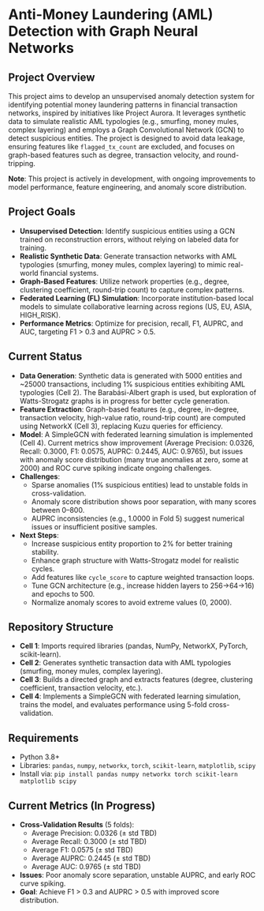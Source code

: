 # Anti-Money Laundering (AML) Detection with Graph Neural Networks

## Project Overview
This project aims to develop an unsupervised anomaly detection system for identifying potential money laundering patterns in financial transaction networks, inspired by initiatives like Project Aurora. It leverages synthetic data to simulate realistic AML typologies (e.g., smurfing, money mules, complex layering) and employs a Graph Convolutional Network (GCN) to detect suspicious entities. The project is designed to avoid data leakage, ensuring features like `flagged_tx_count` are excluded, and focuses on graph-based features such as degree, transaction velocity, and round-tripping.

**Note**: This project is actively in development, with ongoing improvements to model performance, feature engineering, and anomaly score distribution.

## Project Goals
- **Unsupervised Detection**: Identify suspicious entities using a GCN trained on reconstruction errors, without relying on labeled data for training.
- **Realistic Synthetic Data**: Generate transaction networks with AML typologies (smurfing, money mules, complex layering) to mimic real-world financial systems.
- **Graph-Based Features**: Utilize network properties (e.g., degree, clustering coefficient, round-trip count) to capture complex patterns.
- **Federated Learning (FL) Simulation**: Incorporate institution-based local models to simulate collaborative learning across regions (US, EU, ASIA, HIGH_RISK).
- **Performance Metrics**: Optimize for precision, recall, F1, AUPRC, and AUC, targeting F1 > 0.3 and AUPRC > 0.5.

## Current Status
- **Data Generation**: Synthetic data is generated with 5000 entities and ~25000 transactions, including 1% suspicious entities exhibiting AML typologies (Cell 2). The Barabási-Albert graph is used, but exploration of Watts-Strogatz graphs is in progress for better cycle generation.
- **Feature Extraction**: Graph-based features (e.g., degree, in-degree, transaction velocity, high-value ratio, round-trip count) are computed using NetworkX (Cell 3), replacing Kuzu queries for efficiency.
- **Model**: A SimpleGCN with federated learning simulation is implemented (Cell 4). Current metrics show improvement (Average Precision: 0.0326, Recall: 0.3000, F1: 0.0575, AUPRC: 0.2445, AUC: 0.9765), but issues with anomaly score distribution (many true anomalies at zero, some at 2000) and ROC curve spiking indicate ongoing challenges.
- **Challenges**:
  - Sparse anomalies (1% suspicious entities) lead to unstable folds in cross-validation.
  - Anomaly score distribution shows poor separation, with many scores between 0–800.
  - AUPRC inconsistencies (e.g., 1.0000 in Fold 5) suggest numerical issues or insufficient positive samples.
- **Next Steps**:
  - Increase suspicious entity proportion to 2% for better training stability.
  - Enhance graph structure with Watts-Strogatz model for realistic cycles.
  - Add features like `cycle_score` to capture weighted transaction loops.
  - Tune GCN architecture (e.g., increase hidden layers to 256→64→16) and epochs to 500.
  - Normalize anomaly scores to avoid extreme values (0, 2000).

## Repository Structure
- **Cell 1**: Imports required libraries (pandas, NumPy, NetworkX, PyTorch, scikit-learn).
- **Cell 2**: Generates synthetic transaction data with AML typologies (smurfing, money mules, complex layering).
- **Cell 3**: Builds a directed graph and extracts features (degree, clustering coefficient, transaction velocity, etc.).
- **Cell 4**: Implements a SimpleGCN with federated learning simulation, trains the model, and evaluates performance using 5-fold cross-validation.

## Requirements
- Python 3.8+
- Libraries: `pandas`, `numpy`, `networkx`, `torch`, `scikit-learn`, `matplotlib`, `scipy`
- Install via: `pip install pandas numpy networkx torch scikit-learn matplotlib scipy`


## Current Metrics (In Progress)
- **Cross-Validation Results** (5 folds):
  - Average Precision: 0.0326 (± std TBD)
  - Average Recall: 0.3000 (± std TBD)
  - Average F1: 0.0575 (± std TBD)
  - Average AUPRC: 0.2445 (± std TBD)
  - Average AUC: 0.9765 (± std TBD)
- **Issues**: Poor anomaly score separation, unstable AUPRC, and early ROC curve spiking.
- **Goal**: Achieve F1 > 0.3 and AUPRC > 0.5 with improved score distribution.

